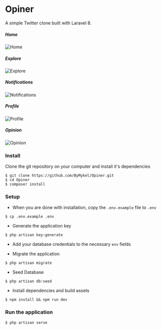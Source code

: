 # Opiner

A simple Twitter clone built with Laravel 8.

##### Home
![Home](https://i.imgur.com/dHSG7ZB.png)

##### Explore
![Explore](https://i.imgur.com/Us7Mf4N.png)

##### Notifications
![Notifications](https://i.imgur.com/sLwhoxh.png)

##### Profile
![Profile](https://i.imgur.com/PY7RQF3.png?1)

##### Opinion
![Opinion](https://i.imgur.com/g6oJfsa.png)

### Install
Clone the git repository on your computer and install it's dependencies
```
$ git clone https://github.com/ByMykel/Opiner.git
$ cd Opiner
$ composer install
```

### Setup
- When you are done with installation, copy the `.env.example` file to `.env`
```
$ cp .env.example .env
```

- Generate the application key
```
$ php artisan key:generate
```

- Add your database credentials to the necessary `env` fields

- Migrate the application
```
$ php artisan migrate
```

- Seed Database
```
$ php artisan db:seed
```

- Install dependencies and build assets
```
$ npm install && npm run dev
```

### Run the application
```
$ php artisan serve
```
